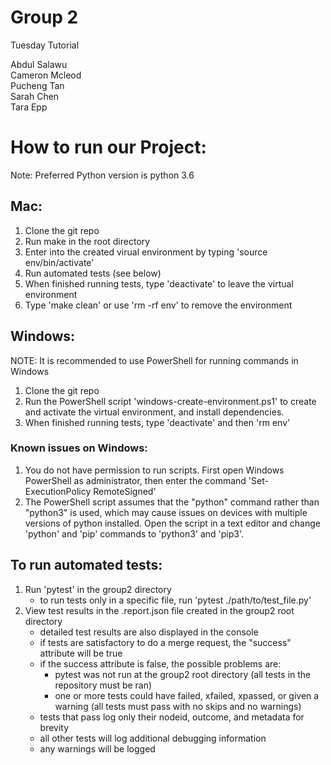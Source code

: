     
# Group 2

Tuesday Tutorial

Abdul Salawu  
Cameron Mcleod  
Pucheng Tan  
Sarah Chen  
Tara Epp  


# How to run our Project:

Note: Preferred Python version is python 3.6

## Mac:

1. Clone the git repo
2. Run make in the root directory
3. Enter into the created virual environment by typing 'source env/bin/activate'
4. Run automated tests (see below)
5. When finished running tests, type 'deactivate' to leave the virtual environment
6. Type 'make clean' or use 'rm -rf env' to remove the environment

## Windows:

NOTE: It is recommended to use PowerShell for running commands in Windows

1. Clone the git repo
2. Run the PowerShell script 'windows-create-environment.ps1' to create and activate the virtual environment, and install dependencies.
3. When finished running tests, type 'deactivate' and then 'rm env'

### Known issues on Windows:

1. You do not have permission to run scripts. First open Windows PowerShell as administrator, then enter the command 'Set-ExecutionPolicy RemoteSigned'
2. The PowerShell script assumes that the "python" command rather than "python3" is used, which may cause issues on devices with multiple versions of python installed. Open the script in a text editor and change 'python' and 'pip' commands to 'python3' and 'pip3'.

## To run automated tests:
1. Run 'pytest' in the group2 directory
   - to run tests only in a specific file, run 'pytest ./path/to/test_file.py'
2. View test results in the .report.json file created in the group2 root directory
   - detailed test results are also displayed in the console
   - if tests are satisfactory to do a merge request, the "success" attribute will be true
   - if the success attribute is false, the possible problems are:
     - pytest was not run at the group2 root directory (all tests in the repository must be ran)
     - one or more tests could have failed, xfailed, xpassed, or given a warning (all tests must pass with no skips and no warnings)
   - tests that pass log only their nodeid, outcome, and metadata for brevity
   - all other tests will log additional debugging information
   - any warnings will be logged

